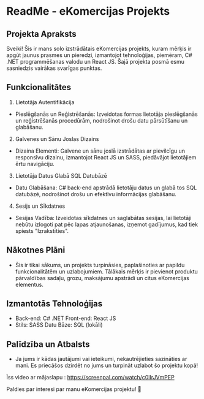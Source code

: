 
# ReadMe - eKomercijas Projekts
## Projekta Apraksts
Sveiki! Šis ir mans solo izstrādātais eKomercijas projekts, kuram mērķis ir apgūt jaunus prasmes un pieredzi, izmantojot tehnoloģijas, piemēram, C# .NET programmēšanas valodu un React JS. Šajā projekta posmā esmu sasniedzis vairākas svarīgas punktas.

## Funkcionalitātes
1. Lietotāja Autentifikācija
- Pieslēgšanās un Reģistrēšanās: Izveidotas formas lietotāja pieslēgšanās un reģistrēšanās procedūrām, nodrošinot drošu datu pārsūtīšanu un glabāšanu.
2. Galvenes un Sānu Joslas Dizains
- Dizaina Elementi: Galvene un sānu joslā izstrādātas ar pievilcīgu un responsīvu dizainu, izmantojot React JS un SASS, piedāvājot lietotājiem ērtu navigāciju.
3. Lietotāja Datus Glabā SQL Datubāzē
- Datu Glabāšana: C# back-end apstrādā lietotāju datus un glabā tos SQL datubāzē, nodrošinot drošu un efektīvu informācijas glabāšanu.
4. Sesijs un Sīkdatnes
- Sesijas Vadība: Izveidotas sīkdatnes un saglabātas sesijas, lai lietotāji nebūtu izlogoti pat pēc lapas atjaunošanas, izņemot gadījumus, kad tiek spiests "Izrakstīties".
## Nākotnes Plāni
- Šis ir tikai sākums, un projekts turpināsies, paplašinoties ar papildu funkcionalitātēm un uzlabojumiem. Tālākais mērķis ir pievienot produktu pārvaldības sadaļu, grozu, maksājumu apstrādi un citus eKomercijas elementus.

## Izmantotās Tehnoloģijas
- Back-end: C# .NET
 Front-end: React JS
- Stils: SASS
  Datu Bāze: SQL (lokāli)

## Palīdzība un Atbalsts
- Ja jums ir kādas jautājumi vai ieteikumi, nekautrējieties sazināties ar mani. Es priecāšos dzirdēt no jums un turpināt uzlabot šo projektu kopā!

Īss video ar mājaslapu : https://screenpal.com/watch/c0lIrJVmPEP

Paldies par interesi par manu eKomercijas projektu! 🚀
